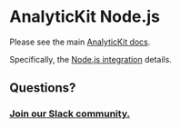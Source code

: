 # AnalyticKit Node.js

Please see the main [AnalyticKit docs](https://www.analytickit.com/docs).

Specifically, the [Node.js integration](https://analytickit.com/docs/integrate/server/node) details.

## Questions?

### [Join our Slack community.](https://join.slack.com/t/analytickitusers/shared_invite/enQtOTY0MzU5NjAwMDY3LTc2MWQ0OTZlNjhkODk3ZDI3NDVjMDE1YjgxY2I4ZjI4MzJhZmVmNjJkN2NmMGJmMzc2N2U3Yjc3ZjI5NGFlZDQ)
